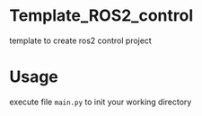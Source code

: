 # Template_ROS2_control
template to create ros2 control project 

# Usage
execute file `main.py` to init your working directory

